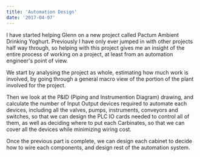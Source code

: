 ```yaml
---
title: 'Automation Design'
date: '2017-04-07'
---
```


I have started helping Glenn on a new project called Pactum Ambient Drinking Yoghurt. Previously I have only ever jumped in with other projects half way through, so helping with this project gives me an insight of the entire process of working on a project, at least from an automation engineer's point of view.

We start by analysing the project as whole, estimating how much work is involved, by going through a general macro view of the portion of the plant involved for the project. 

Then we look at the P&ID (Piping and Instrumention Diagram) drawing, and calculate the number of Input Output devices required to automate each devices, including all the valves, pumps, instruments, conveyors and switches, so that we can design the PLC IO cards needed to control all of them, as well as deciding where to put each Carbinates, so that we can cover all the devices while minimizing wiring cost. 

Once the previous part is complete, we can design each cabinet to decide how to wire each components, and design rest of the automation system. 